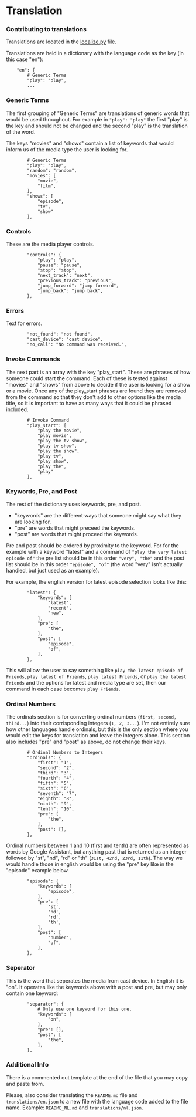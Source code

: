 # Translation

### Contributing to translations

Translations are located in the [localize.py](https://github.com/maykar/plex_assistant/blob/master/custom_components/plex_assistant/localize.py) file.

Translations are held in a dictionary with the language code as the key (in this case "en"):

```
    "en": {
        # Generic Terms
        "play": "play",
        ...
```

### Generic Terms

The first grouping of "Generic Terms" are translations of generic words that would be used throughout.
For example in `"play": "play"` the first "play" is the key and should not be changed and the second "play" is the translation of the word.

The keys "movies" and "shows" contain a list of keywords that would inform us of the media type the user is looking for.

```
        # Generic Terms
        "play": "play",
        "random": "random",
        "movies": [
            "movie",
            "film",
        ],
        "shows": [
            "episode",
            "tv",
            "show"
        ],
```

### Controls

These are the media player controls.

```
        "controls": {
            "play": "play",
            "pause": "pause",
            "stop": "stop",
            "next_track": "next",
            "previous_track": "previous", 
            "jump_forward": "jump forward",
            "jump_back": "jump back",
        },
```

### Errors

Text for errors.

```
        "not_found": "not found",
        "cast_device": "cast device",
        "no_call": "No command was received.",
```

### Invoke Commands

The next part is an array with the key "play_start". These are phrases of how someone could start the command.
Each of these is tested against "movies" and "shows" from above to decide if the user is looking for a show or a movie.
Once any of the play_start phrases are found they are removed from the command so that they don't add to other options like
the media title, so it is important to have as many ways that it could be phrased included.
```
        # Invoke Command
        "play_start": [
            "play the movie",
            "play movie",
            "play the tv show",
            "play tv show",
            "play the show",
            "play tv",
            "play show",
            "play the",
            "play"
        ],
```

### Keywords, Pre, and Post

The rest of the dictionary uses keywords, pre, and post.
* "keywords" are the different ways that someone might say what they are looking for.
* "pre" are words that might preceed the keywords.
* "post" are words that might proceed the keywords.

Pre and post should be ordered by proximity to the keyword. For for the example with a keyword "latest" and a command of `"play the very latest episode of"` the pre list should be in this order `"very", "the"` and the post list should be in this order `"episode", "of"` (the word "very" isn't actually handled, but just used as an example).

For example, the english version for latest episode selection looks like this:
```
        "latest": {
            "keywords": [
                "latest",
                "recent",
                "new",
            ],
            "pre": [
                "the",
            ],
            "post": [
                "episode",
                "of",
            ],
        },
```
This will allow the user to say something like `play the latest episode of Friends`, `play latest of Friends`, `play latest Friends`, or `play the latest Friends`
and the options for latest and media type are set, then our command in each case becomes `play Friends`.


### Ordinal Numbers

The ordinals section is for converting ordinal numbers (`first, second, third...`) into their corrisponding integers (`1, 2, 3...`). I'm not entirely sure how other languages handle ordinals, but this is the only section where you would edit the keys for translation and leave the integers alone. This section also includes "pre" and "post" as above, do not change their keys.

```
        # Ordinal Numbers to Integers
        "ordinals": {
            "first": "1",
            "second": "2",
            "third": "3",
            "fourth": "4",
            "fifth": "5",
            "sixth": "6",
            "seventh": "7",
            "eighth": "8",
            "ninth": "9",
            "tenth": "10",
            "pre": [
                "the",
            ],
            "post": [],
        },
```

Ordinal numbers between 1 and 10 (first and tenth) are often represented as words by Google Assistant, but anything past that is returned as an integer followed by "st", "nd", "rd" or "th" (`31st, 42nd, 23rd, 11th`). The way we would handle those in english would be using the "pre" key like in the "episode" example below.

```
        "episode": {
            "keywords": [
                "episode",
            ],
            "pre": [
                'st',
                'nd',
                'rd',
                'th',
            ],
            "post": [
                "number",
                "of",
            ],
        },
```

### Seperator

This is the word that seperates the media from cast device. In English it is "on". It operates like the keywords above with a post and pre, but may only contain one keyword:

```
        "separator": {
            # Only use one keyword for this one.
            "keywords": [
                "on",
            ],
            "pre": [],
            "post": [
                "the",
            ],
        },
```

### Additional Info

There is a commented out template at the end of the file that you may copy and paste from.

Please, also consider translating the `README.md` file and `translations/en.json` to a new file with the language code added to the file name. Example: `README_NL.md` and `translations/nl.json`.
